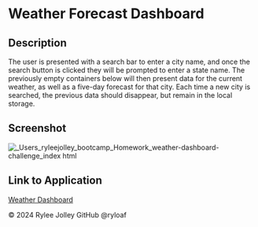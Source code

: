 # Weather Forecast Dashboard

## Description

The user is presented with a search bar to enter a city name, and once the search button is clicked they will be prompted to enter a state name. The previously empty containers below will then present data for the current weather, as well as a five-day forecast for that city. Each time a new city is searched, the previous data should disappear, but remain in the local storage.

## Screenshot

![_Users_ryleejolley_bootcamp_Homework_weather-dashboard-challenge_index html](https://github.com/ryloaf/weather-dashboard-challenge/assets/151485696/51c42f55-b98d-4285-88e7-f270a306e457)

## Link to Application

[Weather Dashboard](https://ryloaf.github.io/weather-dashboard-challenge/)

&copy; 2024 Rylee Jolley GitHub @ryloaf
